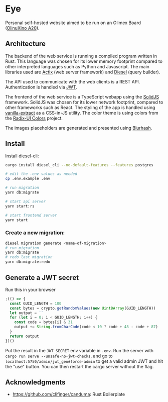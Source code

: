 # Eye

Personal self-hosted website aimed to be run on an Olimex Board ([OlinuXino A20](https://www.olimex.com/Products/OLinuXino/A20/A20-OLinuXino-MICRO/open-source-hardware)).

## Architecture

The backend of the web service is running a compiled program written in Rust. This language was chosen for its lower memory footprint compared to other interpreted languages such as Python and Javascript. The main libraries used are [Actix](https://actix.rs/) (web server framework) and [Diesel](https://diesel.rs/) (query builder).

The API used to communicate with the web clients is a REST API. Authentication is handled via [JWT](https://jwt.io/).

The frontend of the web service is a TypeScript webapp using the [SolidJS](https://www.solidjs.com/) framework. SolidJS was chosen for its lower network footprint, compared to other frameworks such as React. The styling of the app is handled using [vanilla-extract](https://vanilla-extract.style/) as a CSS-in-JS utility. The color theme is using colors from the [Radix-UI Colors](https://www.radix-ui.com/docs/colors/palette-composition/the-scales) project.

The images placeholders are generated and presented using [Blurhash](https://blurha.sh/).

## Install

Install diesel-cli:

```sh
cargo install diesel_cli --no-default-features --features postgres
```

```sh
# edit the .env values as needed
cp .env.example .env

# run migration
yarn db:migrate

# start api server
yarn start:rs

# start frontend server
yarn start
```

### Create a new migration:

```sh
diesel migration generate <name-of-migration>
# run migration
yarn db:migrate
# redo last migration
yarn db:migrate:redo
```

## Generate a JWT secret

Run this in your browser

```js
;(() => {
  const GUID_LENGTH = 100
  const bytes = crypto.getRandomValues(new Uint8Array(GUID_LENGTH))
  let output = ``
  for (let i = 0; i < GUID_LENGTH; i++) {
    const code = bytes[i] & 31
    output += String.fromCharCode(code < 10 ? code + 48 : code + 87)
  }
  return output
})()
```

Put the result in the `JWT_SECRET` env variable in `.env`.
Run the server with `cargo run serve --unsafe-no-jwt-checks`, and go to `localhost:5750/admin/jwt_gen#force-admin` to get a valid admin JWT and hit the "use" button. You can then restart the cargo server without the flag.

## Acknowledgments

- https://github.com/clifinger/canduma: Rust Boilerplate
